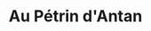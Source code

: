 ---
title: "Au Pétrin d'Antan"
url: /saint-maurice-de-beynost/au-petrin-dantan/
shop: boulangerie
---